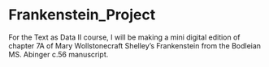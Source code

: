 # Frankenstein_Project
For the Text as Data II course, I will be making a mini digital edition of chapter 7A of Mary Wollstonecraft Shelley’s Frankenstein from the Bodleian MS. Abinger c.56 manuscript.
